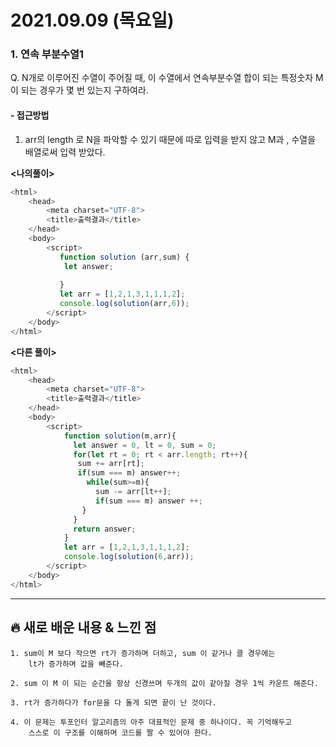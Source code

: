 # 2021.09.09 (목요일)
### **1. 연속 부분수열1**

Q. N개로 이루어진 수열이 주어질 때, 이 수열에서 연속부분수열 합이 되는 특정숫자 M이 되는 경우가 몇 번 
    있는지 구하여라.

#### -  접근방법
1. arr의 length 로 N을 파악할 수 있기 때문에 따로 입력을 받지 않고 
    M과 , 수열을 배열로써 입력 받았다.  



**<나의풀이>**
```javascript
<html>
    <head>
        <meta charset="UTF-8">
        <title>출력결과</title>
    </head>
    <body>
        <script>
           function solution (arr,sum) {
            let answer; 
             
           }
           let arr = [1,2,1,3,1,1,1,2];
           console.log(solution(arr,6));
        </script>
    </body>
</html>
```


**<다른 풀이>**
```javascript
<html>
    <head>
        <meta charset="UTF-8">
        <title>출력결과</title>
    </head>
    <body>
        <script>
            function solution(m,arr){
              let answer = 0, lt = 0, sum = 0;
              for(let rt = 0; rt < arr.length; rt++){
               sum += arr[rt];
               if(sum === m) answer++;
                 while(sum>=m){
                   sum -= arr[lt++];
                   if(sum === m) answer ++;
                } 
              }
              return answer;
            }
            let arr = [1,2,1,3,1,1,1,2];
            console.log(solution(6,arr));
        </script>
    </body>
</html>
```

---
##  **🔥 새로 배운 내용 & 느낀 점**
    1. sum이 M 보다 작으면 rt가 증가하며 더하고, sum 이 같거나 클 경우에는 
        lt가 증가하며 값을 빼준다. 
    
    2. sum 이 M 이 되는 순간을 항상 신경쓰며 두개의 값이 같아질 경우 1씩 카운트 해준다. 

    3. rt가 증가하다가 for문을 다 돌게 되면 끝이 난 것이다.

    4. 이 문제는 투포인터 알고리즘의 아주 대표적인 문제 중 하나이다. 꼭 기억해두고 
        스스로 이 구조를 이해하며 코드를 짤 수 있어야 한다.
